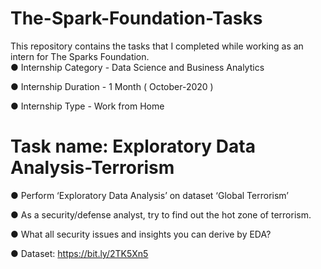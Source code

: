 # The-Spark-Foundation-Tasks
This repository contains the tasks that I completed while working as an intern for The Sparks Foundation.                                                                                          
● Internship Category - Data Science and Business Analytics

● Internship Duration - 1 Month ( October-2020 )                

● Internship Type - Work from Home


# Task name: Exploratory Data Analysis-Terrorism

● Perform ‘Exploratory Data Analysis’ on dataset ‘Global Terrorism’

● As a security/defense analyst, try to find out the hot zone of terrorism.

● What all security issues and insights you can derive by EDA?

● Dataset: https://bit.ly/2TK5Xn5

